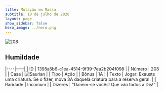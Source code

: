 ```yaml
---
title: Mutação em Massa
subtitle: 10 de julho de 2020
layout: page
show_sidebar: false
hero_image: ../hero.png
---
```


![208](https://cdn.keyforgegame.com/media/card_front/pt/479_208_QQG7CHVFQMFW_pt.png)

## Humildade

|----|----|
| ID | 1395a5b6-c1ea-4514-9f39-7ea2b204f098 |
| Número | 208 |
| Casa | ![Saurian](https://archonarcana.com/images/thumb/9/9e/Saurian_P.png/22px-Saurian_P.png "Sauro") |
| Tipo | Ação |
| Bônus | 1A |
| Texto | Jogar: Exauste uma criatura. Se o fizer,  mova 3A daquela criatura para a reserva geral. |
| Raridade | Incomum |
| Dizeres | "Danem-se vocês! Que vão todos a Dis!" |
